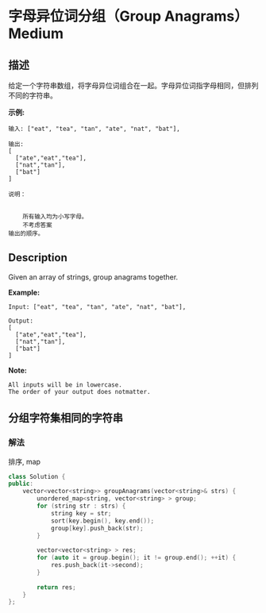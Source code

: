 # 字母异位词分组（Group Anagrams）Medium
## 描述
给定一个字符串数组，将字母异位词组合在一起。字母异位词指字母相同，但排列不同的字符串。

**示例:**
```
输入: ["eat", "tea", "tan", "ate", "nat", "bat"],

输出:
[
  ["ate","eat","tea"],
  ["nat","tan"],
  ["bat"]
]

说明：


	所有输入均为小写字母。
	不考虑答案
输出的顺序。
```

## Description
Given an array of strings, group anagrams together.

**Example:**
```
Input: ["eat", "tea", "tan", "ate", "nat", "bat"],

Output:
[
  ["ate","eat","tea"],
  ["nat","tan"],
  ["bat"]
]
```
**Note:**



	All inputs will be in lowercase.
	The order of your output does notmatter.



## 分组字符集相同的字符串
### 解法
排序, map
```c++
class Solution {
public:
    vector<vector<string>> groupAnagrams(vector<string>& strs) {
        unordered_map<string, vector<string> > group;
        for (string str : strs) {
            string key = str;
            sort(key.begin(), key.end());
            group[key].push_back(str);
        }
        
        vector<vector<string> > res;
        for (auto it = group.begin(); it != group.end(); ++it) {
            res.push_back(it->second);
        }
        
        return res;
    }
};
```